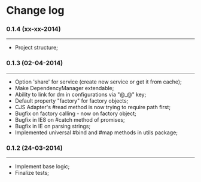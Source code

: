 Change log
==========

### 0.1.4 (xx-xx-2014)
______________________

+ Project structure;

### 0.1.3 (02-04-2014)
______________________

+ Option 'share' for service (create new service or get it from cache);
+ Make DependencyManager extendable;
+ Ability to link for dm in configurations via "@_@" key;
+ Default property "factory" for factory objects;
+ CJS Adapter's #read method is now trying to require path first;
+ Bugfix on factory calling - now on factory object;
+ Bugfix in IE8 on #catch method of promises;
+ Bugfix in IE on parsing strings;
+ Implemented universal #bind and #map methods in utils package;


### 0.1.2 (24-03-2014)
______________________

+ Implement base logic;
+ Finalize tests;
